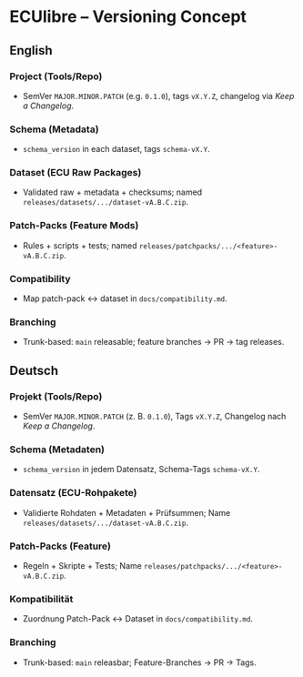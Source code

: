# ECUlibre – Versioning Concept

## English
### Project (Tools/Repo)
- SemVer `MAJOR.MINOR.PATCH` (e.g. `0.1.0`), tags `vX.Y.Z`, changelog via *Keep a Changelog*.
### Schema (Metadata)
- `schema_version` in each dataset, tags `schema-vX.Y`.
### Dataset (ECU Raw Packages)
- Validated raw + metadata + checksums; named `releases/datasets/.../dataset-vA.B.C.zip`.
### Patch-Packs (Feature Mods)
- Rules + scripts + tests; named `releases/patchpacks/.../<feature>-vA.B.C.zip`.
### Compatibility
- Map patch-pack ↔ dataset in `docs/compatibility.md`.
### Branching
- Trunk-based: `main` releasable; feature branches → PR → tag releases.

## Deutsch
### Projekt (Tools/Repo)
- SemVer `MAJOR.MINOR.PATCH` (z. B. `0.1.0`), Tags `vX.Y.Z`, Changelog nach *Keep a Changelog*.
### Schema (Metadaten)
- `schema_version` in jedem Datensatz, Schema-Tags `schema-vX.Y`.
### Datensatz (ECU-Rohpakete)
- Validierte Rohdaten + Metadaten + Prüfsummen; Name `releases/datasets/.../dataset-vA.B.C.zip`.
### Patch-Packs (Feature)
- Regeln + Skripte + Tests; Name `releases/patchpacks/.../<feature>-vA.B.C.zip`.
### Kompatibilität
- Zuordnung Patch-Pack ↔ Dataset in `docs/compatibility.md`.
### Branching
- Trunk-based: `main` releasbar; Feature-Branches → PR → Tags.

